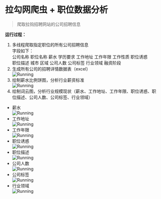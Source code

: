 # 拉勾网爬虫 + 职位数据分析

> 爬取拉钩招聘网站的公司招聘信息

**运行过程：**  
1. 多线程爬取指定职位的所有公司招聘信息   
字段如下：  
公司名称    职位名称   薪水     学历要求    工作地址    工作年限    工作性质    职位诱惑  
职位描述    城市       区域     公司人数    公司标签    行业领域    融资阶段  
2. 生成所有公司的招聘详情数据表（excel）  
![Running](https://github.com/pipipp/Project/blob/master/spiders/lagou_spider/show/excel.JPG)
3. 绘制薪水比例饼图，分析行业薪资标准  
![Running](https://github.com/pipipp/Project/blob/master/spiders/lagou_spider/show/薪水比例饼图-爬虫开发.jpg)
4. 绘制词云图，分析行业规模现状（薪水、工作地址、工作年限、职位诱惑、职位描述、公司人数、公司标签、行业领域）  
* 薪水  
![Running](https://github.com/pipipp/Project/blob/master/spiders/lagou_spider/show/爬虫开发词云图-薪水.jpg)
* 工作地址  
![Running](https://github.com/pipipp/Project/blob/master/spiders/lagou_spider/show/爬虫开发词云图-工作地址.jpg)
* 工作年限  
![Running](https://github.com/pipipp/Project/blob/master/spiders/lagou_spider/show/爬虫开发词云图-工作年限.jpg)
* 职位诱惑  
![Running](https://github.com/pipipp/Project/blob/master/spiders/lagou_spider/show/爬虫开发词云图-职位诱惑.jpg)
* 职位描述  
![Running](https://github.com/pipipp/Project/blob/master/spiders/lagou_spider/show/爬虫开发词云图-职位描述.jpg)
* 公司人数  
![Running](https://github.com/pipipp/Project/blob/master/spiders/lagou_spider/show/爬虫开发词云图-公司人数.jpg)
* 公司标签  
![Running](https://github.com/pipipp/Project/blob/master/spiders/lagou_spider/show/爬虫开发词云图-公司标签.jpg)
* 行业领域  
![Running](https://github.com/pipipp/Project/blob/master/spiders/lagou_spider/show/爬虫开发词云图-行业领域.jpg)
